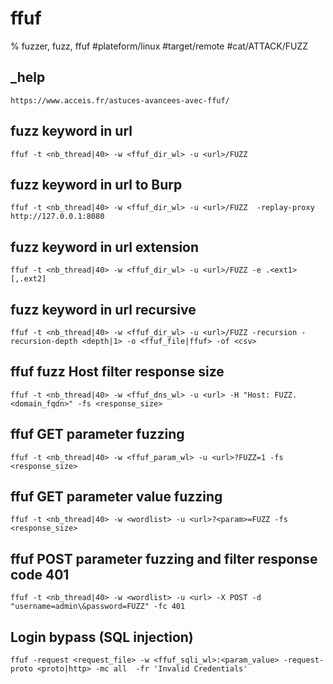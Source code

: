 
# ffuf

% fuzzer, fuzz, ffuf
#plateform/linux #target/remote #cat/ATTACK/FUZZ

## _help 
```
https://www.acceis.fr/astuces-avancees-avec-ffuf/
```

## fuzz keyword in url
```
ffuf -t <nb_thread|40> -w <ffuf_dir_wl> -u <url>/FUZZ
```

## fuzz keyword in url to Burp
```
ffuf -t <nb_thread|40> -w <ffuf_dir_wl> -u <url>/FUZZ  -replay-proxy http://127.0.0.1:8080
```

## fuzz keyword in url extension
```
ffuf -t <nb_thread|40> -w <ffuf_dir_wl> -u <url>/FUZZ -e .<ext1>[,.ext2]
```


## fuzz keyword in url recursive
```
ffuf -t <nb_thread|40> -w <ffuf_dir_wl> -u <url>/FUZZ -recursion -recursion-depth <depth|1> -o <ffuf_file|ffuf> -of <csv>
```


## ffuf fuzz Host filter response size
```
ffuf -t <nb_thread|40> -w <ffuf_dns_wl> -u <url> -H "Host: FUZZ.<domain_fqdn>" -fs <response_size>
```

## ffuf GET parameter fuzzing
```
ffuf -t <nb_thread|40> -w <ffuf_param_wl> -u <url>?FUZZ=1 -fs <response_size>
```

## ffuf GET parameter value fuzzing
```
ffuf -t <nb_thread|40> -w <wordlist> -u <url>?<param>=FUZZ -fs <response_size>
```

## ffuf POST parameter fuzzing and filter response code 401
```
ffuf -t <nb_thread|40> -w <wordlist> -u <url> -X POST -d "username=admin\&password=FUZZ" -fc 401
```

## Login bypass (SQL injection)
```
ffuf -request <request_file> -w <ffuf_sqli_wl>:<param_value> -request-proto <proto|http> -mc all  -fr 'Invalid Credentials'
```

